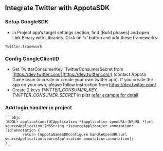 ## Integrate Twitter with AppotaSDK

### Setup GoogleSDK
- In Project app’s target settings section, find [Build phases] and open
Link Binary with Libraries. Click on ‘+’ button and add these frameworks:

```
Twitter.framework
```

### Config GoogleClientID
- Get TwitterConsumerKey, TwitterConsumerSecret from [https://dev.twitter.com/](https://dev.twitter.com/) (contact Appota Game team to create or create your own twitter app). If you create the app on your own, please follow instruction from https://dev.twitter.com/
- Create 2 keys *TWITTER_CONSUMER_KEY, TWITTER_CONSUMER_SECRET* in plist [refer example for detail](GameIntegration/AppotaGameTest/)
### Add login handler in project
	```objc
	(BOOL) application:(UIApplication *)application openURL:(NSURL *)url sourceApplication:(NSString *)sourceApplication annotation:(id)annotation {
    		return [AppotaGameSDKConfigure handleOpenURL:url sourceApplication:sourceApplication annotation:annotation];
	}
	```